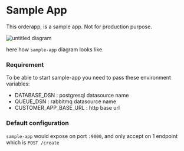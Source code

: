 # Sample App

This orderapp, is a sample app. Not for production purpose.

![untitled diagram](https://user-images.githubusercontent.com/1962129/44516810-58e5f100-a6c6-11e8-9bda-cb8e58e7d35d.png)

here how `sample-app` diagram looks like.

### Requirement
To be able to start sample-app you need to pass these environment variables:

- DATABASE_DSN          : postgresql datasource name
- QUEUE_DSN             : rabbitmq datasource name
- CUSTOMER_APP_BASE_URL : http base url

### Default configuration

`sample-app` would expose on port `:9000`, and only accept on 1 endpoint which is `POST /create`

